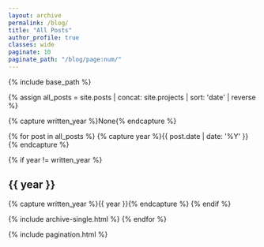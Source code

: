 ```yaml
---
layout: archive
permalink: /blog/
title: "All Posts"
author_profile: true
classes: wide
paginate: 10
paginate_path: "/blog/page:num/"
---
```


{% include base_path %}

{% assign all_posts = site.posts | concat: site.projects | sort: 'date' | reverse %}

{% capture written_year %}None{% endcapture %}

{% for post in all_posts %}
  {% capture year %}{{ post.date | date: '%Y' }}{% endcapture %}

  {% if year != written_year %}
    <h2 id="{{ year | slugify }}" class="archive__subtitle">{{ year }}</h2>
    {% capture written_year %}{{ year }}{% endcapture %}
  {% endif %}

  {% include archive-single.html %}
{% endfor %}

{% include pagination.html %}

